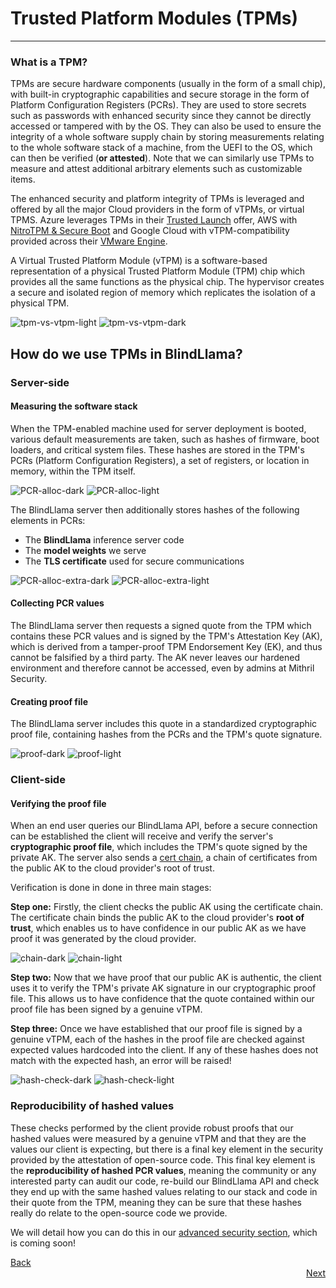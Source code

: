 # Trusted Platform Modules (TPMs)
________________________________________________________

### What is a TPM?

TPMs are secure hardware components (usually in the form of a small chip), with built-in cryptographic capabilities and secure storage in the form of Platform Configuration Registers (PCRs). They are used to store secrets such as passwords with enhanced security since they cannot be directly accessed or tampered with by the OS. They can also be used to ensure the integrity of a whole software supply chain by storing measurements relating to the whole software stack of a machine, from the UEFI to the OS, which can then be verified (**or attested**). Note that we can similarly use TPMs to measure and attest additional arbitrary elements such as customizable items.

The enhanced security and platform integrity of TPMs is leveraged and offered by all the major Cloud providers in the form of vTPMs, or virtual TPMS. Azure leverages TPMs in their [Trusted Launch](https://learn.microsoft.com/en-us/azure/virtual-machines/trusted-launch) offer, AWS with [NitroTPM & Secure Boot](https://aws.amazon.com/blogs/aws/amazon-ec2-now-supports-nitrotpm-and-uefi-secure-boot/) and Google Cloud with vTPM-compatibility provided across their [VMware Engine](https://cloud.google.com/vmware-engine/docs/vmware-ecosystem/howto-vtpm).

A Virtual Trusted Platform Module (vTPM) is a software-based representation of a physical Trusted Platform Module (TPM) chip which provides all the same functions as the physical chip. The hypervisor creates a secure and isolated region of memory which replicates the isolation of a physical TPM.

![tpm-vs-vtpm-light](../../assets/tpm-vs-vtpm-light.png#only-light)
![tpm-vs-vtpm-dark](../../assets/tpm-vs-vtpm-dark.png#only-dark)


## How do we use TPMs in BlindLlama?

### Server-side

#### Measuring the software stack

When the TPM-enabled machine used for server deployment is booted, various default measurements are taken, such as hashes of firmware, boot loaders, and critical system files. These hashes are stored in the TPM's PCRs (Platform Configuration Registers), a set of registers, or location in memory, within the TPM itself.

![PCR-alloc-dark](../../assets/PCR-alloc-dark.png#only-dark)
![PCR-alloc-light](../../assets/pcr-alloc-light.png#only-light)

The BlindLlama server then additionally stores hashes of the following elements in PCRs:

+ The **BlindLlama** inference server code
+ The **model weights** we serve
+ The **TLS certificate** used for secure communications

![PCR-alloc-extra-dark](../../assets/PCR-alloc-extra-dark.png#only-dark)
![PCR-alloc-extra-light](../../assets/pcr-alloc-extra-light.png#only-light)

#### Collecting PCR values

The BlindLlama server then requests a signed quote from the TPM which contains these PCR values and is signed by the TPM's Attestation Key (AK), which is derived from a tamper-proof TPM Endorsement Key (EK), and thus cannot be falsified by a third party. The AK never leaves our hardened environment and therefore cannot be accessed, even by admins at Mithril Security.

#### Creating proof file

The BlindLlama server includes this quote in a standardized cryptographic proof file, containing hashes from the PCRs and the TPM's quote signature.

![proof-dark](../../assets/proof-dark.png#only-dark)
![proof-light](../../assets/proof-light.png#only-light)

### Client-side

#### Verifying the proof file

When an end user queries our BlindLlama API, before a secure connection can be established the client will receive and verify the server's **cryptographic proof file**, which includes the TPM's quote signed by the private AK. The server also sends a [cert chain](https://www.ibm.com/docs/en/ztpf/1.1.0.15?topic=ca-certificate-chain-verification), a chain of certificates from the public AK to the cloud provider's root of trust.

Verification is done in done in three main stages:

**Step one:** Firstly, the client checks the public AK using the certificate chain. The certificate chain binds the public AK to the cloud provider's **root of trust**, which enables us to have confidence in our public AK as we have proof it was generated by the cloud provider.

![chain-dark](../../assets/chain-dark.png#only-dark)
![chain-light](../../assets/chain-light.png#only-light)

**Step two:**  Now that we have proof that our public AK is authentic, the client uses it to verify the TPM's private AK signature in our cryptographic proof file. This allows us to have confidence that the quote contained within our proof file has been signed by a genuine vTPM.

**Step three:**  Once we have established that our proof file is signed by a genuine vTPM, each of the hashes in the proof file are checked against expected values hardcoded into the client. If any of these hashes does not match with the expected hash, an error will be raised!

![hash-check-dark](../../assets/hash-check-dark.png#only-dark)
![hash-check-light](../../assets/hash-check-light.png#only-light)

### Reproducibility of hashed values

These checks performed by the client provide robust proofs that our hashed values were measured by a genuine vTPM and that they are the values our client is expecting, but there is a final key element in the security provided by the attestation of open-source code. This final key element is the **reproducibility of hashed PCR values**, meaning the community or any interested party can audit our code, re-build our BlindLlama API and check they end up with the same hashed values relating to our stack and code in their quote from the TPM, meaning they can be sure that these hashes really do relate to the open-source code we provide.

We will detail how you can do this in our [advanced security section](../advanced-security/overview.md), which is coming soon!

<div style="text-align: left;">
  <a href="../TCB" class="btn">Back</a>
</div>

<div style="text-align: right;">
  <a href="../attested-tls" class="btn">Next</a>
</div>
